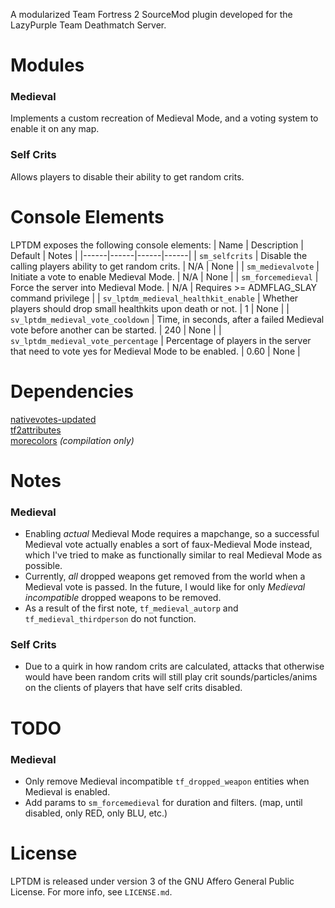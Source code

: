 A modularized Team Fortress 2 SourceMod plugin developed for the LazyPurple Team Deathmatch Server.

# Modules
### Medieval
Implements a custom recreation of Medieval Mode, and a voting system to enable it on any map.
### Self Crits
Allows players to disable their ability to get random crits.

# Console Elements
LPTDM exposes the following console elements:
| Name | Description | Default | Notes |
|------|------|------|------|
| `sm_selfcrits` | Disable the calling players ability to get random crits. | N/A | None |
| `sm_medievalvote` | Initiate a vote to enable Medieval Mode. | N/A | None |
| `sm_forcemedieval` | Force the server into Medieval Mode. | N/A | Requires >= ADMFLAG_SLAY command privilege |
| `sv_lptdm_medieval_healthkit_enable` | Whether players should drop small healthkits upon death or not. | 1 | None |
| `sv_lptdm_medieval_vote_cooldown` | Time, in seconds, after a failed Medieval vote before another can be started. | 240 | None |
| `sv_lptdm_medieval_vote_percentage` | Percentage of players in the server that need to vote yes for Medieval Mode to be enabled. | 0.60 | None |

# Dependencies
[nativevotes-updated](https://github.com/sapphonie/sourcemod-nativevotes-updated/releases/latest/)  
[tf2attributes](https://forums.alliedmods.net/showthread.php?t=210221)  
[morecolors](https://raw.githubusercontent.com/DoctorMcKay/sourcemod-plugins/master/scripting/include/morecolors.inc) *(compilation only)*

# Notes
### Medieval
- Enabling *actual* Medieval Mode requires a mapchange, so a successful Medieval vote actually enables a sort of faux-Medieval Mode instead, which I've tried to make as functionally similar to real Medieval Mode as possible.
- Currently, *all* dropped weapons get removed from the world when a Medieval vote is passed. In the future, I would like for only *Medieval incompatible* dropped weapons to be removed.
- As a result of the first note, `tf_medieval_autorp` and `tf_medieval_thirdperson` do not function.
### Self Crits
- Due to a quirk in how random crits are calculated, attacks that otherwise would have been random crits will still play crit sounds/particles/anims on the clients of players that have self crits disabled.

# TODO
### Medieval
- Only remove Medieval incompatible `tf_dropped_weapon` entities when Medieval is enabled.
- Add params to `sm_forcemedieval` for duration and filters. (map, until disabled, only RED, only BLU, etc.)

# License
LPTDM is released under version 3 of the GNU Affero General Public License. For more info, see `LICENSE.md`.
